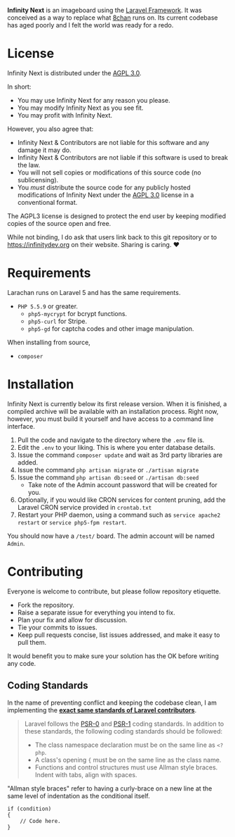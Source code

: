 **Infinity Next** is an imageboard using the [Laravel Framework](https://github.com/laravel/laravel). It was conceived as a way to replace what [8chan](https://8ch.net) runs on. Its current codebase has aged poorly and I felt the world was ready for a redo.

# License
Infinity Next is distributed under the [AGPL 3.0](http://choosealicense.com/licenses/agpl-3.0/).

In short:
* You may use Infinity Next for any reason you please.
* You may modify Infinity Next as you see fit.
* You may profit with Infinity Next.

However, you also agree that:
* Infinity Next & Contributors are not liable for this software and any damage it may do.
* Infinity Next & Contributors are not liable if this software is used to break the law.
* You will not sell copies or modifications of this source code (no sublicensing).
* You *must* distribute the source code for any publicly hosted modifications of Infinity Next under the [AGPL 3.0](http://choosealicense.com/licenses/agpl-3.0/) license in a conventional format.

The AGPL3 license is designed to protect the end user by keeping modified copies of the source open and free.

While not binding, I do ask that users link back to this git repository or to https://infinitydev.org on their website. Sharing is caring. ♥

# Requirements
Larachan runs on Laravel 5 and has the same requirements.

* `PHP 5.5.9` or greater.
  * `php5-mycrypt` for bcrypt functions.
  * `php5-curl` for Stripe.
  * `php5-gd` for captcha codes and other image manipulation.

When installing from source,
* `composer`

# Installation
Infinity Next is currently below its first release version. When it is finished, a compiled archive will be available with an installation process. Right now, however, you must build it yourself and have access to a command line interface.

1. Pull the code and navigate to the directory where the `.env` file is.
2. Edit the `.env` to your liking. This is where you enter database details.
3. Issue the command `composer update` and wait as 3rd party libraries are added.
4. Issue the command `php artisan migrate` or `./artisan migrate`
5. Issue the command `php artisan db:seed` or `./artisan db:seed`
    * Take note of the Admin account password that will be created for you.
6. Optionally, if you would like CRON services for content pruning, add the Laravel CRON service provided in `crontab.txt`
7. Restart your PHP daemon, using a command such as `service apache2 restart` or `service php5-fpm restart`.

You should now have a `/test/` board. The admin account will be named `Admin`.

# Contributing
Everyone is welcome to contribute, but please follow repository etiquette.

* Fork the repository.
* Raise a separate issue for everything you intend to fix.
* Plan your fix and allow for discussion.
* Tie your commits to issues.
* Keep pull requests concise, list issues addressed, and make it easy to pull them.

It would benefit you to make sure your solution has the OK before writing any code.

## Coding Standards
In the name of preventing conflict and keeping the codebase clean, I am implementing the **[exact same standards of Laravel contributors](http://laravel.com/docs/4.2/contributions#coding-style)**.

> Laravel follows the [PSR-0](https://github.com/php-fig/fig-standards/blob/master/accepted/PSR-0.md) and [PSR-1](https://github.com/php-fig/fig-standards/blob/master/accepted/PSR-1-basic-coding-standard.md) coding standards. In addition to these standards, the following coding standards should be followed:
>
> * The class namespace declaration must be on the same line as `<?php`.
> * A class's opening `{` must be on the same line as the class name.
> * Functions and control structures must use Allman style braces.
> Indent with tabs, align with spaces.

"Allman style braces" refer to having a curly-brace on a new line at the same level of indentation as the conditional itself.

```
if (condition)
{
	// Code here.
}
```
